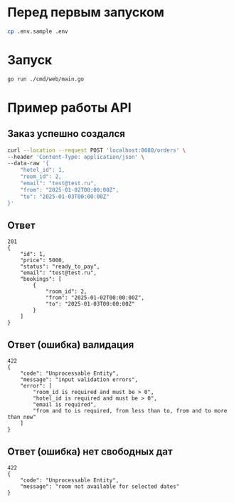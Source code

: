 # Перед первым запуском
```sh
cp .env.sample .env
```

# Запуск
```sh
go run ./cmd/web/main.go
```

# Пример работы API

## Заказ успешно создался

```sh
curl --location --request POST 'localhost:8080/orders' \
--header 'Content-Type: application/json' \
--data-raw '{
    "hotel_id": 1,
    "room_id": 2,
    "email": "test@test.ru",
    "from": "2025-01-02T00:00:00Z",
    "to": "2025-01-03T00:00:00Z"
}'
```

## Ответ

```
201
{
    "id": 1,
    "price": 5000,
    "status": "ready_to_pay",
    "email": "test@test.ru",
    "bookings": [
        {
            "room_id": 2,
            "from": "2025-01-02T00:00:00Z",
            "to": "2025-01-03T00:00:00Z"
        }
    ]
}
```

## Ответ (ошибка) валидация
```
422
{
    "code": "Unprocessable Entity",
    "message": "input validation errors",
    "error": [
        "room_id is required and must be > 0",
        "hotel_id is required and must be > 0",
        "email is required",
        "from and to is required, from less than to, from and to more than now"
    ]
}
```

## Ответ (ошибка) нет свободных дат
```
422
{
    "code": "Unprocessable Entity",
    "message": "room not available for selected dates"
}
```

